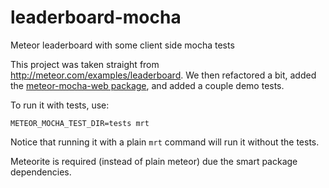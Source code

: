 leaderboard-mocha
=================

Meteor leaderboard with some client side mocha tests

This project was taken straight from http://meteor.com/examples/leaderboard.
We then refactored a bit, added the 
[meteor-mocha-web package](https://github.com/mad-eye/meteor-mocha-web), 
and added a couple demo tests.

To run it with tests, use:
```
METEOR_MOCHA_TEST_DIR=tests mrt
```

Notice that running it with a plain `mrt` command will run it without the
tests.

Meteorite is required (instead of plain meteor) due the smart package dependencies.
